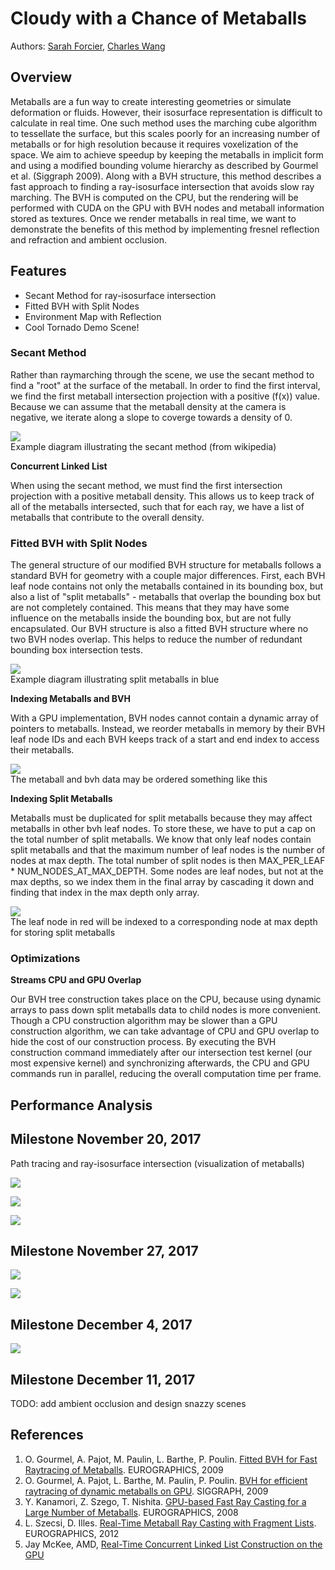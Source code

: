 # Cloudy with a Chance of Metaballs

Authors:
[Sarah Forcier](https://github.com/sarahforcier), 
[Charles Wang](https://github.com/charlesliwang)

## Overview
Metaballs are a fun way to create interesting geometries or simulate deformation or fluids. However, their isosurface representation is difficult to calculate in real time. One such method uses the marching cube algorithm to tessellate the surface, but this scales poorly for an increasing number of metaballs or for high resolution because it requires voxelization of the space. We aim to achieve speedup by keeping the metaballs in implicit form and using a modified bounding volume hierarchy as described by Gourmel et al. (Siggraph 2009). Along with a BVH structure, this method describes a fast approach to finding a ray-isosurface intersection that avoids slow ray marching. The BVH is computed on the CPU, but the rendering will be performed with CUDA on the GPU with BVH nodes and metaball information stored as textures. Once we render metaballs in real time, we want to demonstrate the benefits of this method by implementing fresnel reflection and refraction and ambient occlusion. 

## Features
* Secant Method for ray-isosurface intersection
* Fitted BVH with Split Nodes
* Environment Map with Reflection
* Cool Tornado Demo Scene!

### Secant Method

Rather than raymarching through the scene, we use the secant method to find a "root" at the surface of the metaball. In order to find the first interval, we find the first metaball intersection projection with a positive (f(x)) value. Because we can assume that the metaball density at the camera is negative, we iterate along a slope to coverge towards a density of 0.

![](img/secant.png) \
Example diagram illustrating the secant method (from wikipedia)

**Concurrent Linked List**

When using the secant method, we must find the first intersection projection with a positive metaball density. This allows us to keep track of all of the metaballs intersected, such that for each ray, we have a list of metaballs that contribute to the overall density.

### Fitted BVH with Split Nodes

The general structure of our modified BVH structure for metaballs follows a standard BVH for geometry with a couple major differences. First, each BVH leaf node contains not only the metaballs contained in its bounding box, but also a list of "split metaballs" - metaballs that overlap the bounding box but are not completely contained. This means that they may have some influence on the metaballs inside the bounding box, but are not fully encapsulated. Our BVH structure is also a fitted BVH structure where no two BVH nodes overlap. This helps to reduce the number of redundant bounding box intersection tests.

![](img/splitbvh.png) \
Example diagram illustrating split metaballs in blue

**Indexing Metaballs and BVH**

With a GPU implementation, BVH nodes cannot contain a dynamic array of pointers to metaballs. Instead, we reorder metaballs in memory by their BVH leaf node IDs and each BVH keeps track of a start and end index to access their metaballs.

![](img/bvh_array_example.PNG) \
The metaball and bvh data may be ordered something like this

**Indexing Split Metaballs**

Metaballs must be duplicated for split metaballs because they may affect metaballs in other bvh leaf nodes. To store these, we have to put a cap on the total number of split metaballs. We know that only leaf nodes contain split metaballs and that the maximum number of leaf nodes is the number of nodes at max depth. The total number of split nodes is then MAX_PER_LEAF * NUM_NODES_AT_MAX_DEPTH. Some nodes are leaf nodes, but not at the max depths, so we index them in the final array by cascading it down and finding that index in the max depth only array.

![](img/split_array_example.PNG) \
The leaf node in red will be indexed to a corresponding node at max depth for storing split metaballs

### Optimizations

**Streams CPU and GPU Overlap**

Our BVH tree construction takes place on the CPU, because using dynamic arrays to pass down split metaballs data to child nodes is more convenient. Though a CPU construction algorithm may be slower than a GPU construction algorithm, we can take advantage of CPU and GPU overlap to hide the cost of our construction process. By executing the BVH construction command immediately after our intersection test kernel (our most expensive kernel) and synchronizing afterwards, the CPU and GPU commands run in parallel, reducing the overall computation time per frame.

## Performance Analysis

## Milestone November 20, 2017
Path tracing and ray-isosurface intersection (visualization of metaballs)

![](img/secant.gif)

![](img/secant.png)

![](img/secant_iter_debug.gif)


## Milestone November 27, 2017
![](img/LinkedList.gif)

![](img/splitbvh.png)

## Milestone December 4, 2017
![](img/internal.png)

## Milestone December 11, 2017
TODO: add ambient occlusion and design snazzy scenes

## References
1. O. Gourmel, A. Pajot, M. Paulin, L. Barthe, P. Poulin. [Fitted BVH for Fast Raytracing of Metaballs](http://www.ligum.umontreal.ca/Gourmel-2010-FBVH/Gourmel-2010-FBVH.pdf). EUROGRAPHICS, 2009
2. O. Gourmel, A. Pajot, L. Barthe, M. Paulin, P. Poulin. [BVH for efficient raytracing of dynamic metaballs on GPU](https://dl.acm.org/citation.cfm?id=1598041). SIGGRAPH, 2009
3. Y. Kanamori, Z. Szego, T. Nishita. [GPU-based Fast Ray Casting for a Large Number of Metaballs](http://kanamori.cs.tsukuba.ac.jp/projects/metaball/eg08_metaballs.pdf). EUROGRAPHICS, 2008
4. L. Szecsi, D. Illes. [Real-Time Metaball Ray Casting with Fragment Lists](http://cg.iit.bme.hu/~szecsi/cikkek/metaball12/meta.pdf). EUROGRAPHICS, 2012
5. Jay McKee, AMD, [Real-Time Concurrent Linked List Construction on the GPU](http://developer.amd.com/wordpress/media/2013/06/2041_final.pdf)